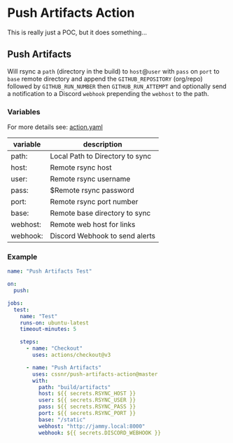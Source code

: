 # Push Artifacts Action

This is really just a POC, but it does something...

## Push Artifacts

Will rsync a `path` (directory in the build) to `host`@`user` with `pass` on `port` to `base` remote directory
and append the `GITHUB_REPOSITORY` (org/repo) followed by `GITHUB_RUN_NUMBER` then `GITHUB_RUN_ATTEMPT`
and optionally send a notification to a Discord `webhook` prepending the `webhost` to the path.

### Variables

For more details see: [action.yaml](action.yaml)

| variable   | description                     |
|------------|---------------------------------|
| path:      | Local Path to Directory to sync |
| host:      | Remote rsync host               |             
| user:      | Remote rsync username           |             
| pass:      | $Remote rsync password          |             
| port:      | Remote rsync port number        |             
| base:      | Remote base directory to sync   |
| webhost:   | Remote web host for links       |             
| webhook:   | Discord Webhook to send alerts  |                  

### Example

```yaml
name: "Push Artifacts Test"

on:
  push:

jobs:
  test:
    name: "Test"
    runs-on: ubuntu-latest
    timeout-minutes: 5

    steps:
      - name: "Checkout"
        uses: actions/checkout@v3

      - name: "Push Artifacts"
        uses: cssnr/push-artifacts-action@master
        with:
          path: "build/artifacts"
          host: ${{ secrets.RSYNC_HOST }}
          user: ${{ secrets.RSYNC_USER }}
          pass: ${{ secrets.RSYNC_PASS }}
          port: ${{ secrets.RSYNC_PORT }}
          base: "/static"
          webhost: "http://jammy.local:8000"
          webhook: ${{ secrets.DISCORD_WEBHOOK }}
```
